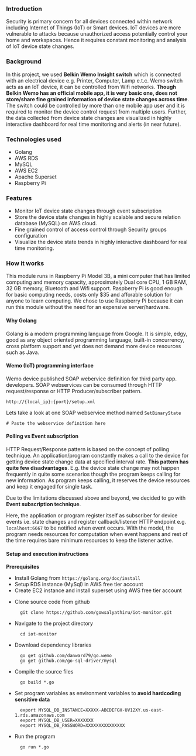 
### Introduction

Security is primary concern for all devices connected within network including Internet of Things (IoT) or Smart devices. IoT devices are more vulnerable to attacks because unauthorized access potentially control your home and workspaces. Hence it requires constant monitoring and analysis of IoT device state changes.

### Background

In this project, we used **Belkin Wemo Insight switch** which is connected with an electrical device e.g. Printer, Computer, Lamp e.t.c. Wemo switch acts as an IoT device, it can be controlled from Wifi networks. __Though Belkin Wemo has an official mobile app, it is very basic one, does not store/share fine grained information of device state changes across time__. The switch could be controlled by more than one mobile app user and it is required to monitor the device control request from multiple users. Further, the data collected from device state changes are visualized in highly interactive dashboard for real time monitoring and alerts (in near future).

### Technologies used

- Golang
- AWS RDS
- MySQL
- AWS EC2
- Apache Superset
- Raspberry Pi

### Features

- Monitor IoT device state changes through event subscription
- Store the device state changes in highly scalable and secure relation database (MySQL) on AWS cloud.
- Fine grained control of access control through Security groups configuration
- Visualize the device state trends in highly interactive dashboard for real time monitoring.

### How it works

This module runs in Raspberry Pi Model 3B, a mini computer that has limited computing and memory capacity, approximately Dual core CPU, 1 GB RAM, 32 GB memory, Bluetooth and Wifi support. Raspberry Pi is good enough for basic computing needs, costs only $35 and afforable solution for anyone to learn computing. We chose to use Raspberry Pi because it can run this module without the need for an expensive server/hardware.

#### Why Golang

Golang is a modern programming language from Google. It is simple, edgy, good as any object oriented programming language, built-in concurrency, cross platform support and yet does not demand more device resources such as Java.

#### Wemo (IoT) programming interface

Wemo device published SOAP webervice definition for third party app. developers. SOAP webservices can be consumed through HTTP request/response or HTTP Producer/subscriber pattern.

    http://{local_ip}:{port}/setup.xml

Lets take a look at one SOAP webservice method named `SetBinaryState`

    # Paste the webservice definition here

#### Polling vs Event subscription

HTTP Request/Response pattern is based on the concept of polling technique. An application/program constantly makes a call to the device for getting device state change data at specified interval rate. __This pattern has quite few disadvantages__. E.g. the device state change may not happen frequently in quite some scenarios though the program keeps calling for new information. As program keeps calling, it reserves the device resources and keep it engaged for single task.

Due to the limitations discussed above and beyond, we decided to go with **Event subscription technique**.

Here, the application or program register itself as subscriber for device events i.e. state changes and register callback/listener HTTP endpoint e.g. `localhost:6667` to be notified when event occurs. With the model, the program needs resources for computation when event happens and rest of the time requires bare minimum resources to keep the listener active.

#### Setup and execution instructions

**Prerequisites**
- Install Golang from `https://golang.org/doc/install`
- Setup RDS instance (MySql) in AWS free tier account
- Create EC2 instance and install superset using AWS free tier account

* Clone source code from github

        git clone https://github.com/gowsalyathiru/iot-monitor.git

* Navigate to the project directory

        cd iot-monitor

* Download dependency libraries

        go get github.com/danward79/go.wemo
        go get github.com/go-sql-driver/mysql

* Compile the source files

        go build *.go

* Set program variables as environment variables to **avoid hardcoding sensitive data**

        export MYSQL_DB_INSTANCE=XXXXX-ABCDEFGH-UV12XY.us-east-1.rds.amazonaws.com
        export MYSQL_DB_USER=XXXXXXX
        export MYSQL_DB_PASSWORD=XXXXXXXXXXXXXXX

* Run the program

        go run *.go    